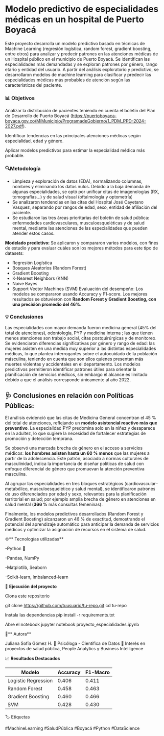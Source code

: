 # **Modelo predictivo de especialidades médicas en un hospital de Puerto Boyacá**

Este proyecto desarrolla un modelo predictivo basado en técnicas de Machine Learning (regresión logística, random forest, gradient boosting, entre otros) para analizar y predecir patrones en las atenciones médicas de un Hospital público en el municipio de Puerto Boyacá. Se identifican las especialidades más demandadas y se exploran patrones por género, rango etario y entidad del usuario. A partir del análisis exploratorio y predictivo, se desarrollaron modelos de machine learning para clasificar y predecir las especialidades médicas más probables de atención según las características del paciente.

### 📊 Objetivos

Analizar la distribución de pacientes teniendo en cuenta el boletín del Plan de Desarrollo de Puerto Boyacá (https://puertoboyaca-boyaca.gov.co/MiMunicipio/ProgramadeGobierno/1_PDM_PPD-2024-2027.pdf). 

Identificar tendencias en las principales atenciones médicas según especialidad, edad y género.

Aplicar modelos predictivos para estimar la especialidad médica más probable.

### 🔍Metodología

- Limpieza y exploración de datos (EDA), normalizando columnas, nombres y eliminando los datos nulos. Debido a la baja demanda de algunas especialidades, se optó por unificar citas de imagenologías (RX, tomografías...) y de salud visual (oftalmología y optometría)
- Se analizaron tendencias en las citas del Hospital José Cayetano Vasquez, separando por rangos de edad, sexo, entidad de afiliación del paciente.
- Se estudiaron las tres áreas prioritarias del boletín de salud pública: enfermedades cardiovasculares, musculoesqueléticas y de salud mental, mediante las atenciones de las especialidades que pueden atender estos casos. 

**Modelado predictivo:**
Se aplicaron y compararon varios modelos, con fines de estudio y para evaluar cuáles son los mejores métodos para este tipo de datasets:
- Regresión Logística
- Bosques Aleatorios (Random Forest)
- Gradient Boosting
- K-Nearest Neighbors (KNN)
- Naive Bayes
- Support Vector Machines (SVM)
  Evaluación del desempeño:
Los modelos se compararon usando Accuracy y F1-score.
Los mejores resultados se obtuvieron con **Random Forest y Gradient Boosting, con una precisión promedio del 46%.**

### 💡 Conclusiones

Las especialidades con mayor demanda fueron medicina general (45% del total de atenciones), odontología, PYP y medicina interna ; las que tienen menos atenciones son trabajo social, citas postquirúrgicas y de monitoreo.
Se evidenciaron diferencias significativas por género y rango de edad: las mujeres asisten en una medida muy superior a las distintas especialidades médicas, lo que plantea interrogantes sobre el autocuidado de la población másculina, teniendo en cuenta que son ellos quienes presentan más muertes violentas y accidentales en el departamento.
Los modelos predictivos permitieron identificar patrones útiles para orientar la planificación de servicios médicos, sin embargo el alcance es limitado debido a que el análisis corresponde únicamente al año 2022.

## 🩺 Conclusiones en relación con Políticas Públicas:

El análisis evidenció que las citas de Medicina General concentran el 45 % del total de atenciones, reflejando un **modelo asistencial reactivo más que preventivo**. La especialidad PYP predomina solo en la niñez y desaparece en la adultez, lo que sugiere la necesidad de fortalecer estrategias de promoción y detección temprana.

Se observó una marcada brecha de género en el acceso a servicios médicos: **los hombres asisten hasta un 60 % menos** que las mujeres a partir de la adolescencia. Este patrón, asociado a normas culturales de masculinidad, indica la importancia de diseñar políticas de salud con enfoque diferencial de género que promuevan la atención preventiva masculina.

Al agrupar las especialidades en tres bloques estratégicos (cardiovascular–metabólico, musculoesquelético y salud mental), se identificaron patrones de uso diferenciados por edad y sexo, relevantes para la planificación territorial en salud; por ejemplo amplia brecha de género en atenciones en salud mental (**366 %** más consultas femeninas).

Finalmente, los modelos predictivos desarrollados (Random Forest y Gradient Boosting) alcanzaron un 46 % de exactitud, demostrando el potencial del aprendizaje automático para anticipar la demanda de servicios médicos y optimizar la asignación de recursos en el sistema de salud.

⚙️** Tecnologías utilizadas**

-Python 🐍

-Pandas, NumPy

-Matplotlib, Seaborn

-Scikit-learn, Imbalanced-learn

🚀 **Ejecución del proyecto**

Clona este repositorio

git clone https://github.com/tuusuario/tu-repo.git
cd tu-repo

Instala las dependencias
pip install -r requirements.txt

Abre el notebook
jupyter notebook proyecto_especialidades.ipynb

🧠** Autora**

Juliana Sofía Gómez H.
📍 Psicóloga - Científica de Datos
💼 Interés en proyectos de salud pública, People Analytics y Business Intelligence

📈 **Resultados Destacados**

| Modelo              | Accuracy | F1-Macro |
| ------------------- | -------- | -------- |
| Logistic Regression | 0.406    | 0.411    |
| Random Forest       | 0.458    | 0.463    |
| Gradient Boosting   | 0.460    | 0.466    |
| SVM                 | 0.428    | 0.430    |

🏷️ Etiquetas

#MachineLearning #SaludPública #Boyacá #Python #DataScience
